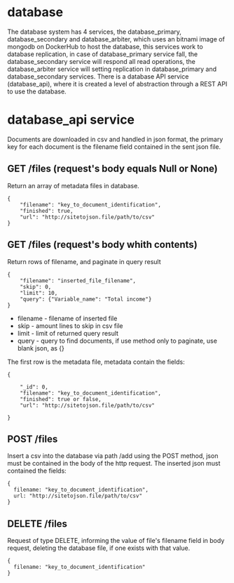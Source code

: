 # database

The database system has 4 services, the database_primary, database_secondary and database_arbiter, which uses an bitnami image of mongodb on DockerHub to host the database, this services work to database replication, in case of database_primary service fall, the database_secondary service will respond all read operations, the database_arbiter service will setting replication in database_primary and database_secondary services. There is a database API service (database_api), where it is created a level of abstraction through a REST API to use the database.

# database_api service
Documents are downloaded in csv and handled in json format, the primary key for each document is the filename field contained in the sent json file.

## GET /files (request's body equals Null or None)
Return an array of metadata files in database.
```
{
	"filename": "key_to_document_identification",
	"finished": true,
	"url": "http://sitetojson.file/path/to/csv"
}
```

## GET /files (request's body whith contents)
Return rows of filename, and paginate in query result
```
{
	"filename": "inserted_file_filename",
	"skip": 0,
	"limit": 10,
	"query": {"Variable_name": "Total income"}
}
```
* filename - filename of inserted file
* skip - amount lines to skip in csv file
* limit - limit of returned query result
* query - query to find documents, if use method only to paginate, use blank json, as {}

The first row is the metadata file, metadata contain the fields:
```
{

	"_id": 0,
	"filename": "key_to_document_identification",
	"finished": true or false,
	"url": "http://sitetojson.file/path/to/csv"
        
}
```
## POST /files
Insert a csv into the database via path /add using the POST method, json must be contained in the body of the http request.
The inserted json must contained the fields: 
```
{
  filename: "key_to_document_identification",
  url: "http://sitetojson.file/path/to/csv"
}
```

## DELETE /files
Request of type DELETE, informing the value of file's filename field in body request, deleting the database file, if one exists with that value.
```
{
  filename: "key_to_document_identification"
}
```
